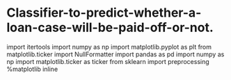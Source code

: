 # Classifier-to-predict-whether-a-loan-case-will-be-paid-off-or-not.
import itertools
import numpy as np
import matplotlib.pyplot as plt
from matplotlib.ticker import NullFormatter
import pandas as pd
import numpy as np
import matplotlib.ticker as ticker
from sklearn import preprocessing
%matplotlib inline
